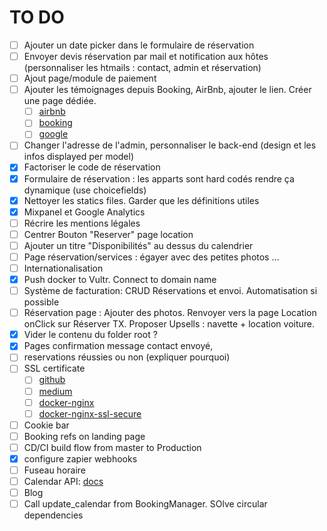 # TO DO

- [ ] Ajouter un date picker dans le formulaire de réservation
- [ ] Envoyer devis réservation par mail et notification aux hôtes (personnaliser les htmails : contact, admin et réservation)
- [ ] Ajout page/module de paiement
- [ ] Ajouter les témoignages depuis Booking, AirBnb, ajouter le lien. Créer une page dédiée.
  - [ ] [airbnb](https://www.airbnb.fr/users/show/61243908)
  - [ ] [booking](https://admin.booking.com/hotel/hoteladmin/extranet_ng/manage/reviews.html?hotel_id=2676858&ses=ced617702afff2f5502228792134173d&lang=fr)
  - [ ] [google](https://business.google.com/reviews/l/12730223123039085540)
- [ ] Changer l'adresse de l'admin, personnaliser le back-end (design et les infos displayed per model)
- [x] Factoriser le code de réservation
- [x] Formulaire de réservation : les apparts sont hard codés rendre ça dynamique (use choicefields)
- [x] Nettoyer les statics files. Garder que les définitions utiles
- [x] Mixpanel et Google Analytics
- [ ] Récrire les mentions légales
- [ ] Centrer Bouton "Reserver" page location
- [ ] Ajouter un titre "Disponibilités" au dessus du calendrier
- [ ] Page réservation/services : égayer avec des petites photos …
- [ ] Internationalisation
- [x] Push docker to Vultr. Connect to domain name
- [ ] Système de facturation: CRUD Réservations et envoi. Automatisation si possible
- [ ] Réservation page : Ajouter des photos. Renvoyer vers la page Location onClick sur Réserver TX. Proposer Upsells : navette + location voiture.
- [x] Vider le contenu du folder root ?
- [x] Pages confirmation message contact envoyé,
- [ ] reservations réussies ou non (expliquer pourquoi)
- [ ] SSL certificate
  - [ ] [github](https://github.com/linuxserver/docker-letsencrypt)
  - [ ] [medium](https://medium.com/@gardenvariety/easy-https-with-letsencrypt-and-docker-compose-168df411e2d2)
  - [ ] [docker-nginx](https://github.com/KyleAMathews/docker-nginx)
  - [ ] [docker-nginx-ssl-secure](https://github.com/MarvAmBass/docker-nginx-ssl-secure)
- [ ] Cookie bar
- [ ] Booking refs on landing page
- [ ] CD/CI build flow from master to Production
- [x] configure zapier webhooks
- [ ] Fuseau horaire
- [ ] Calendar API: [docs](https://github.com/googleapis/google-api-python-client/blob/master/docs/start.md)
- [ ] Blog
- [ ] Call update_calendar from BookingManager. SOlve circular dependencies
